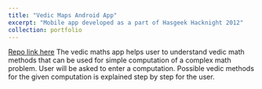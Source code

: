 ```yaml
---
title: "Vedic Maps Android App"
excerpt: "Mobile app developed as a part of Hasgeek Hacknight 2012"
collection: portfolio
---
```


[Repo link here](https://github.com/kiranvm/Vedic-Maths) 
The vedic maths app helps user to understand vedic math methods that can be used for simple computation of a complex math problem. User will be asked to enter a computation. Possible vedic methods for the given computation is explained step by step for the user.

